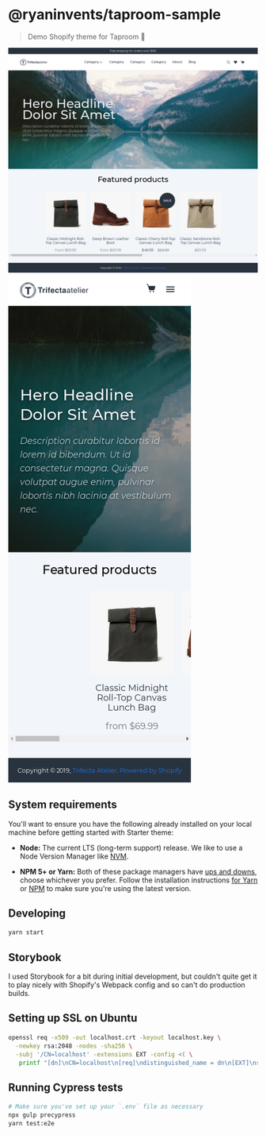 # @ryaninvents/taproom-sample

> Demo Shopify theme for Taproom 🙂

<img src="./home-desktop.png">

<img src="./home-mobile.png">

## System requirements

You'll want to ensure you have the following already installed on your local machine before getting started with Starter theme:

- **Node:** The current LTS (long-term support) release. We like to use a Node Version Manager like [NVM](https://github.com/creationix/nvm).

- **NPM 5+ or Yarn:** Both of these package managers have [ups and downs](https://blog.risingstack.com/yarn-vs-npm-node-js-package-managers/), choose whichever you prefer. Follow the installation instructions [for Yarn](https://yarnpkg.com/en/docs/install) or [NPM](https://www.npmjs.com/get-npm) to make sure you're using the latest version.

## Developing

```bash
yarn start
```

## Storybook

I used Storybook for a bit during initial development, but couldn't quite get it to play nicely with Shopify's Webpack config and so can't do production builds.

## Setting up SSL on Ubuntu

```bash
openssl req -x509 -out localhost.crt -keyout localhost.key \
  -newkey rsa:2048 -nodes -sha256 \
  -subj '/CN=localhost' -extensions EXT -config <( \
   printf "[dn]\nCN=localhost\n[req]\ndistinguished_name = dn\n[EXT]\nsubjectAltName=DNS:localhost\nkeyUsage=digitalSignature\nextendedKeyUsage=serverAuth")
```

## Running Cypress tests

```bash
# Make sure you've set up your `.env` file as necessary
npx gulp precypress
yarn test:e2e
```
